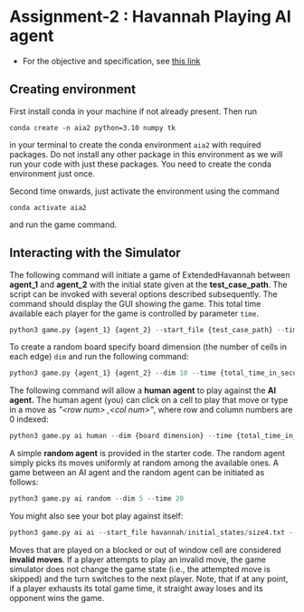 # Assignment-2 : Havannah Playing AI agent
- For the objective and specification, see [this link](https://lily-molybdenum-65d.notion.site/Assignment-II-GamePlaying-AI-bc7ea2acb0aa4b35a227d9f85861a763)

## Creating environment

First install conda in your machine if not already present. Then run 

    conda create -n aia2 python=3.10 numpy tk
    
in your terminal to create the conda environment `aia2` with required packages. Do not install any other package in this environment as we will run your code with just these packages. You need to create the conda environment just once. 

Second time onwards, just activate the environment using the command
    
    conda activate aia2

and run the game command.

## Interacting with the Simulator

The following command will initiate a game of ExtendedHavannah between **agent_1** and **agent_2** with the initial state given at the **test_case_path**. The script can be invoked with several options described subsequently. The command should display the GUI showing the game. This total time available each player for the game is controlled by parameter `time`.

```python
python3 game.py {agent_1} {agent_2} --start_file {test_case_path} --time {total_time_in_seconds}
```

To create a random board specify board dimension (the number of cells in each edge) `dim` and run the following command:

```python
python3 game.py {agent_1} {agent_2} --dim 10 --time {total_time_in_seconds}
```

The following command will allow a **human agent** to play against the **AI agent.** The human agent (you) can click on a cell to play that move or type in a move as *"\<row num\> ,\<col num\>"*, where row and column numbers are 0 indexed:

```python
python3 game.py ai human --dim {board dimension} --time {total_time_in_seconds}
```

A simple **random agent** is provided in the starter code. The random agent simply picks its moves uniformly at random among the available ones. A game between an AI agent and the random agent can be initiated as follows:

```python
python3 game.py ai random --dim 5 --time 20
```

You might also see your bot play against itself:

```python
python3 game.py ai ai --start_file havannah/initial_states/size4.txt --time 20
```

Moves that are played on a blocked or out of window cell are considered **invalid moves**. If a player attempts to play an invalid move, the game simulator does not change the game state (i.e., the attempted move is skipped) and the turn switches to the next player. Note, that if at any point, if a player exhausts its total game time, it straight away loses and its opponent wins the game.
